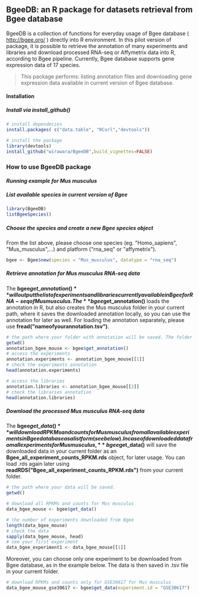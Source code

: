 **BgeeDB: an R package for datasets retrieval from Bgee database**
------------------------------------------------------------------

BgeeDB is a collection of functions for everyday usage of Bgee database ( <http://bgee.org/> ) directly into R environment. In this pilot version of package, it is possible to retrieve the annotation of many experiments and libraries and download processed RNA-seq or Affymetrix data into R, according to Bgee pipeline. Currently, Bgee database supports gene expression data of 17 species.

> This package performs: listing annotation files and downloading gene expression data available in current version of Bgee database.

#### **Installation**

##### Install via install\_github()

``` r
# install dependecies
install.packages( c("data.table", "RCurl","devtools"))

# install the package
library(devtools)
install_github("wirawara/BgeeDB",build_vignettes=FALSE)
```

### **How to use BgeeDB package**

#### *Running example for Mus musculus*

##### List available species in current version of Bgee

``` r
library(BgeeDB)
listBgeeSpecies()
```

##### Choose the species and create a new Bgee species object

From the list above, please choose one species (eg. "Homo\_sapiens", "Mus\_musculus",...) and platform ("rna\_seq" or "affymetrix").

``` r
bgee <- Bgee$new(species = "Mus_musculus", datatype = "rna_seq")
```

##### Retrieve annotation for Mus musculus RNA-seq data

The **bgee$get\_annotation()** will output the list of experiments and libraries currently available in Bgee for RNA-seq of Mus musculus. The **bgee$get\_annotation()** loads the annotation in R, but also creates the Mus musculus folder in your current path, where it saves the downloaded annotation locally, so you can use the annotation for later as well. For loading the annotation separately, please use **fread("nameofyourannotation.tsv")**.

``` r
# the path where your folder with annotation will be saved. The folder is named after your chosen species.
getwd()
annotation_bgee_mouse <- bgee$get_annotation()
# access the experiments
annotation.experiments <- annotation_bgee_mouse[[1]]
# check the experiments annotation
head(annotation.experiments)

# access the libraries
annotation.libraries <- annotation_bgee_mouse[[2]]
# check the libraries annotation
head(annotation.libraries)
```

##### Download the processed Mus musculus RNA-seq data

The **bgee$get\_data()** will download RPKMs and counts for Mus musculus from all available experiments in Bgee database as a list form (see below). In case of downloaded data from all experiments for Mus musculus, **bgee$get\_data()** will save the downloaded data in your current folder as an **Bgee\_all\_experiment\_counts\_RPKM.rds** object, for later usage. You can load .rds again later using **readRDS("Bgee\_all\_experiment\_counts\_RPKM.rds")** from your current folder.

``` r
# the path where your data will be saved. 
getwd()

# download all RPKMs and counts for Mus musculus
data_bgee_mouse <- bgee$get_data()

# the number of experiments downloaded from Bgee
length(data_bgee_mouse)
# check the data
sapply(data_bgee_mouse, head)
# see your first experiment
data_bgee_experiment1 <- data_bgee_mouse[[1]]
```

Moreover, you can choose only one experiment to be downloaded from Bgee database, as in the example below. The data is then saved in .tsv file in your current folder.

``` r
# download RPKMs and counts only for GSE30617 for Mus musculus
data_bgee_mouse_gse30617 <- bgee$get_data(experiment.id = "GSE30617")
```
